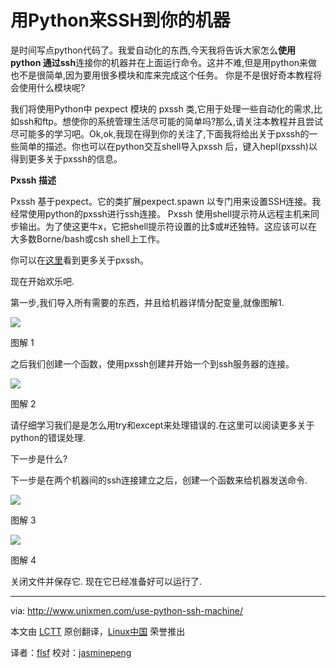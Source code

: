 用Python来SSH到你的机器
================================================================================
是时间写点python代码了。我爱自动化的东西,今天我将告诉大家怎么**使用python 通过ssh**连接你的机器并在上面运行命令。这并不难,但是用python来做也不是很简单,因为要用很多模块和库来完成这个任务。 你是不是很好奇本教程将会使用什么模块呢?

我们将使用Python中 pexpect 模块的 pxssh 类,它用于处理一些自动化的需求,比如ssh和ftp。想使你的系统管理生活尽可能的简单吗?那么,请关注本教程并且尝试尽可能多的学习吧。Ok,ok,我现在得到你的关注了,下面我将给出关于pxssh的一些简单的描述。你也可以在python交互shell导入pxssh 后，键入hepl(pxssh)以得到更多关于pxssh的信息。

**Pxssh 描述**

Pxssh 基于pexpect。它的类扩展pexpect.spawn 以专门用来设置SSH连接。我经常使用python的pxssh进行ssh连接。 Pxssh 使用shell提示符从远程主机来同步输出。为了使这更牛x，它把shell提示符设置的比$或#还独特。这应该可以在大多数Borne/bash或csh shell上工作。

你可以在[这里][1]看到更多关于pxssh。

现在开始欢乐吧.

第一步,我们导入所有需要的东西，并且给机器详情分配变量,就像图解1.

![](http://180016988.r.cdn77.net/wp-content/uploads/2013/10/ssh1.png)

图解 1

之后我们创建一个函数，使用pxssh创建并开始一个到ssh服务器的连接。

![](http://180016988.r.cdn77.net/wp-content/uploads/2013/10/ssh2.png)

图解 2

请仔细学习我们是是怎么用try和except来处理错误的.在这里可以阅读更多关于python的错误处理.

下一步是什么?


下一步是在两个机器间的ssh连接建立之后，创建一个函数来给机器发送命令.

![](http://180016988.r.cdn77.net/wp-content/uploads/2013/10/ssh3.png)

图解 3

![](http://180016988.r.cdn77.net/wp-content/uploads/2013/10/ssh4.png)

图解 4

关闭文件并保存它. 现在它已经准备好可以运行了.

--------------------------------------------------------------------------------

via: http://www.unixmen.com/use-python-ssh-machine/

本文由 [LCTT][] 原创翻译，[Linux中国][] 荣誉推出

译者：[flsf][] 校对：[jasminepeng][]

[LCTT]:https://github.com/LCTT/TranslateProject
[Linux中国]:http://linux.cn/portal.php
[flsf]:http://linux.cn/space/flsf01
[jasminepeng]:http://linux.cn/space/jasminepeng

[1]:http://pexpect.sourceforge.net/pxssh.html
